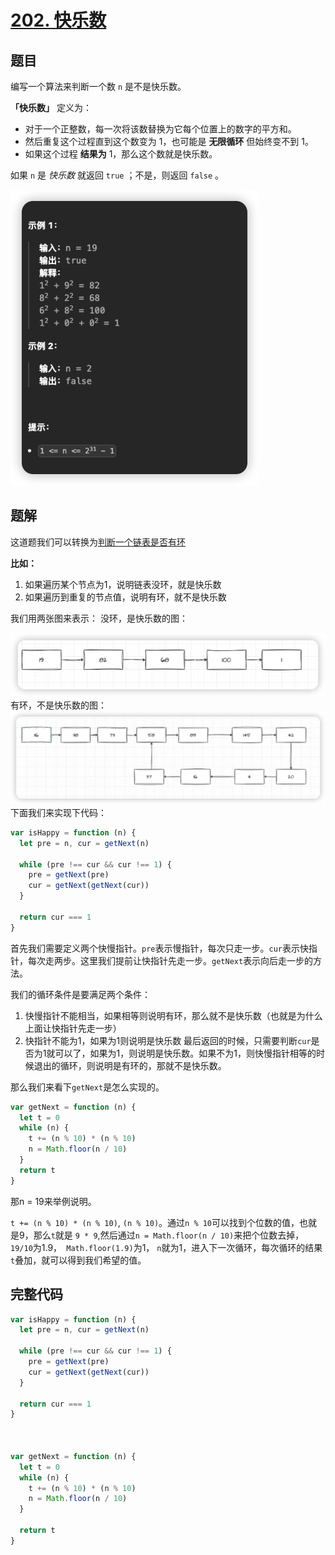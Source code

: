 #   [202. 快乐数](https://leetcode.cn/problems/happy-number/)
## 题目
编写一个算法来判断一个数 `n` 是不是快乐数。

**「快乐数」** 定义为：

- 对于一个正整数，每一次将该数替换为它每个位置上的数字的平方和。
- 然后重复这个过程直到这个数变为 1，也可能是 **无限循环** 但始终变不到 1。
- 如果这个过程 **结果为** 1，那么这个数就是快乐数。

如果 `n` 是 _快乐数_ 就返回 `true` ；不是，则返回 `false` 。

![alt text](../public/easy/202/image.png)
## 题解
这道题我们可以转换为[判断一个链表是否有环](../easy/141.%20环形链表)

**比如：**
1. 如果遍历某个节点为1，说明链表没环，就是快乐数
2. 如果遍历到重复的节点值，说明有环，就不是快乐数

我们用两张图来表示：
没环，是快乐数的图：

![alt text](../public/easy/202/image-1.png)
有环，不是快乐数的图：
![alt text](../public/easy/202/image-2.png)
下面我们来实现下代码：
```js
var isHappy = function (n) {
  let pre = n, cur = getNext(n)

  while (pre !== cur && cur !== 1) {
    pre = getNext(pre)
    cur = getNext(getNext(cur))
  }

  return cur === 1
}
```
首先我们需要定义两个快慢指针。`pre`表示慢指针，每次只走一步。`cur`表示快指针，每次走两步。这里我们提前让快指针先走一步。`getNext`表示向后走一步的方法。

我们的循环条件是要满足两个条件：
1. 快慢指针不能相当，如果相等则说明有环，那么就不是快乐数（也就是为什么上面让快指针先走一步）
2. 快指针不能为1，如果为1则说明是快乐数
最后返回的时候，只需要判断`cur`是否为1就可以了，如果为1，则说明是快乐数。如果不为1，则快慢指针相等的时候退出的循环，则说明是有环的，那就不是快乐数。

那么我们来看下`getNext`是怎么实现的。
```js
var getNext = function (n) {
  let t = 0
  while (n) {
    t += (n % 10) * (n % 10)
    n = Math.floor(n / 10)
  }
  return t
}
```
那n = 19来举例说明。

`t += (n % 10) * (n % 10)`, `(n % 10)`。通过`n % 10`可以找到个位数的值，也就是9，那么`t`就是 `9 * 9`,然后通过`n = Math.floor(n / 10)`来把个位数去掉，`19/10`为1.9，` Math.floor(1.9)`为1， `n`就为1，进入下一次循环，每次循环的结果`t`叠加，就可以得到我们希望的值。

## 完整代码
```js
var isHappy = function (n) {
  let pre = n, cur = getNext(n)

  while (pre !== cur && cur !== 1) {
    pre = getNext(pre)
    cur = getNext(getNext(cur))
  }

  return cur === 1
}



var getNext = function (n) {
  let t = 0
  while (n) {
    t += (n % 10) * (n % 10)
    n = Math.floor(n / 10)
  }

  return t
}
```